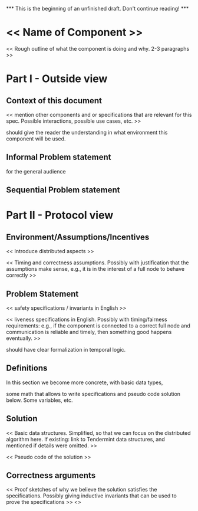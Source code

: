 *** This is the beginning of an unfinished draft. Don't continue reading! ***

# << Name of Component >>

<< Rough outline of what the component is doing and why. 2-3 paragraphs >>

# Part I - Outside view

## Context of this document

<< mention other components and or specifications that are relevant for this
spec. Possible interactions, possible use cases, etc. >>

should give the reader the understanding in what environment this component
will be used.

## Informal Problem statement

for the general audience


## Sequential Problem statement


# Part II - Protocol view

## Environment/Assumptions/Incentives

<< Introduce distributed aspects >>

<< Timing and correctness assumptions. Possibly with justification that the
assumptions make sense, e.g., it is in the interest of a full node to behave
correctly >>

## Problem Statement

<< safety specifications / invariants in English >>

<< liveness specifications in English. Possibly with timing/fairness requirements:
e.g., if the component is connected to a correct full node and communication is
reliable and timely, then something good happens eventually. >>

should have clear formalization in temporal logic.

## Definitions

In this section we become more concrete, with basic data types,

some math that allows to write specifications and pseudo code solution below.
Some variables, etc.

## Solution

<< Basic data structures. Simplified, so that we can focus on the distributed
algorithm here. If existing: link to Tendermint data structures, and mentioned
if details were omitted. >>

<< Pseudo code of the solution >>


## Correctness arguments

<< Proof sketches of why we believe the solution satisfies the specifications.
Possibly giving inductive invariants that can be used to prove the specifications >>
<<Link to Part I>>
